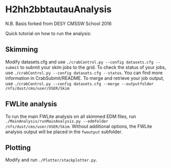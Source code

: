 # H2hh2bbtautauAnalysis

N.B. Basis forked from DESY CMSSW School 2016

Quick tutorial on how to run the analysis:

## Skimming

Modify datasets.cfg and use `./crabControl.py --config datasets.cfg --submit` to submit your skim jobs to the grid.
To check the status of your jobs, use `./crabControl.py --config datasets.cfg --status`. You can find more information in CrabSubmit/README. To merge and retrieve your job output, use `./crabControl.py --config datasets.cfg --merge --outputfolder /nfs/dust/cms/user/USER/Skim`

## FWLite analysis

To run the main FWLite analysis on all skimmed EDM files, run `./MainAnalysis/runMainAnalysis.py --edmfolder /nfs/dust/cms/user/USER/Skim`.
Without additional options, the FWLite analysis output will be placed in the `fwoutput` subfolder.

## Plotting

Modify and run `./Plotter/stackplotter.py`.

